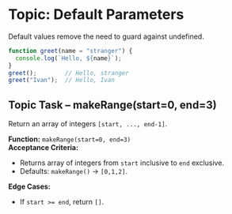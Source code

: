 # Topic: Default Parameters

Default values remove the need to guard against undefined.

```js
function greet(name = "stranger") {
  console.log(`Hello, ${name}`);
}
greet();        // Hello, stranger
greet("Ivan");  // Hello, Ivan
```

## Topic Task – **makeRange(start=0, end=3)**
Return an array of integers `[start, ..., end-1]`.

**Function:** `makeRange(start=0, end=3)`  
**Acceptance Criteria:**
- Returns array of integers from `start` inclusive to `end` exclusive.
- Defaults: `makeRange()` → `[0,1,2]`.

**Edge Cases:**
- If `start >= end`, return `[]`.
